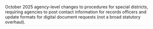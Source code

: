 October 2025 agency-level changes to procedures for special districts, requiring agencies to post contact information for records officers and update formats for digital document requests (not a broad statutory overhaul).
